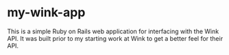 # my-wink-app

This is a simple Ruby on Rails web application for interfacing with the Wink API. It was built prior to my starting work at Wink to get a better feel for their API.

